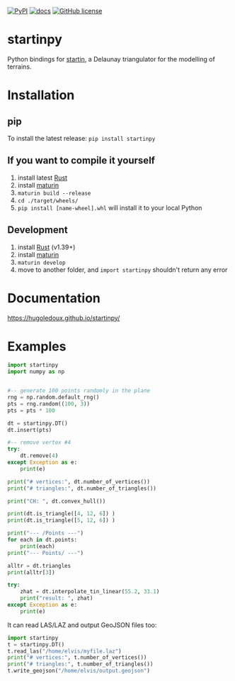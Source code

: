 
[![PyPI](https://img.shields.io/pypi/v/startinpy?style=for-the-badge)](https://pypi.org/project/startinpy/) [![docs](https://img.shields.io/badge/docs-github.io-brightgreen?style=for-the-badge)](https://hugoledoux.github.io/startinpy/) [![GitHub license](https://img.shields.io/github/license/hugoledoux/startinpy?style=for-the-badge)](https://github.com/hugoledoux/startinpy/blob/master/LICENSE) 

startinpy
=========

Python bindings for [startin](https://github.com/hugoledoux/startin), a Delaunay triangulator for the modelling of terrains.


Installation
============

pip
---

To install the latest release: `pip install startinpy`


If you want to compile it yourself
----------------------------------

1. install latest [Rust](https://www.rust-lang.org/)
2. install [maturin](https://github.com/PyO3/maturin)
3. `maturin build --release`
4. `cd ./target/wheels/`
5. `pip install [name-wheel].whl` will install it to your local Python

Development
-----------

  1. install [Rust](https://www.rust-lang.org/) (v1.39+)
  2. install [maturin](https://github.com/PyO3/maturin) 
  3. `maturin develop`
  4. move to another folder, and `import startinpy` shouldn't return any error


Documentation
=============

https://hugoledoux.github.io/startinpy/


Examples
========

```python
import startinpy
import numpy as np


#-- generate 100 points randomly in the plane
rng = np.random.default_rng()
pts = rng.random((100, 3))
pts = pts * 100

dt = startinpy.DT()
dt.insert(pts)

#-- remove vertex #4
try:
    dt.remove(4)
except Exception as e:
    print(e)

print("# vertices:", dt.number_of_vertices())
print("# triangles:", dt.number_of_triangles())

print("CH: ", dt.convex_hull())

print(dt.is_triangle([4, 12, 6]) )
print(dt.is_triangle([5, 12, 6]) )

print("--- /Points ---")
for each in dt.points:
    print(each)
print("--- Points/ ---")

alltr = dt.triangles
print(alltr[3])

try:
    zhat = dt.interpolate_tin_linear(55.2, 33.1)
    print("result: ", zhat)
except Exception as e:
    print(e)
```

It can read LAS/LAZ and output GeoJSON files too:

```python
import startinpy
t = startinpy.DT()
t.read_las("/home/elvis/myfile.laz")
print("# vertices:", t.number_of_vertices())
print("# triangles:", t.number_of_triangles())
t.write_geojson("/home/elvis/output.geojson")
```




